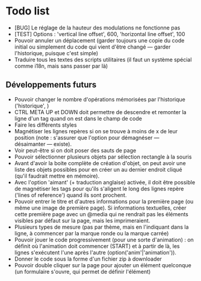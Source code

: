 # Todo list

* [BUG] Le réglage de la hauteur des modulations ne fonctionne pas
* [TEST] Options : 'vertical line offset', 600, 'horizontal line offset', 100
* Pouvoir annuler un déplacement (garder toujours une copie du code initial ou simplement du code qui vient d'être changé — garder l'historique, puisque c'est simple)
* Traduire tous les textes des scripts utilitaires (il faut un système spécial comme i18n, mais sans passer par là)

## Développements futurs

* Pouvoir changer le nombre d'opérations mémorisées par l'historique ('historique', <nombre>)
* CTRL META UP et DOWN doit permettre de descendre et remonter la ligne d'un tag quand on est dans le champ de code
* Faire les différents styles
* Magnétiser les lignes repères si on se trouve à moins de x de leur position (note : s'assurer que l'option pour démagnéser — désaimanter — existe).
* Voir peut-être si on doit poser des sauts de page
* Pouvoir sélectionner plusieurs objets par sélection rectangle à la souris
* Avant d'avoir la boite complète de création d'objet, on peut avoir une liste des objets possibles pour en créer un au dernier endroit cliqué (qu'il faudrait mettre en mémoire).
* Avec l'option 'aimant' (+ traduction anglaise) activée, il doit être possible de magnétiser les tags pour qu'ils s'aligent le long des lignes repère ('lines of reference') quand ils sont prochent.
* Pouvoir entrer le titre et d'autres informations pour la première page (ou même une image de première page). Si informations textuelles, créer cette première page avec un @media qui ne rendrait pas les éléments visibles par défaut sur la page, mais les imprimeraient.
* Plusieurs types de mesure (pas par thème, mais en l'indiquant dans la ligne, à commencer par la marque ronde ou la marque carrée)
* Pouvoir jouer le code progressivement (pour une sorte d'animation) : on définit où l'animation doit commencer (START) et à partir de là, les lignes s'exécutent l'une après l'autre (option('anim'|'animation')).
* Donner le code sous la forme d'un fichier zip à downloader
* Pouvoir double cliquer sur la page pour ajouter un élément quelconque (un formulaire s'ouvre, qui permet de définir l'élément)
